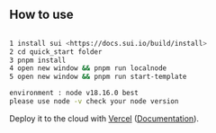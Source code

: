 ## How to use

```bash

1 install sui <https://docs.sui.io/build/install>
2 cd quick_start folder
3 pnpm install
4 open new window && pnpm run localnode
5 open new window && pnpm run start-template

environment : node v18.16.0 best
please use node -v check your node version
```

Deploy it to the cloud with [Vercel](https://vercel.com/new?utm_source=github&utm_medium=readme&utm_campaign=next-example) ([Documentation](https://nextjs.org/docs/deployment)).
